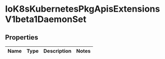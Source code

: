
# IoK8sKubernetesPkgApisExtensionsV1beta1DaemonSet

## Properties
Name | Type | Description | Notes
------------ | ------------- | ------------- | -------------



